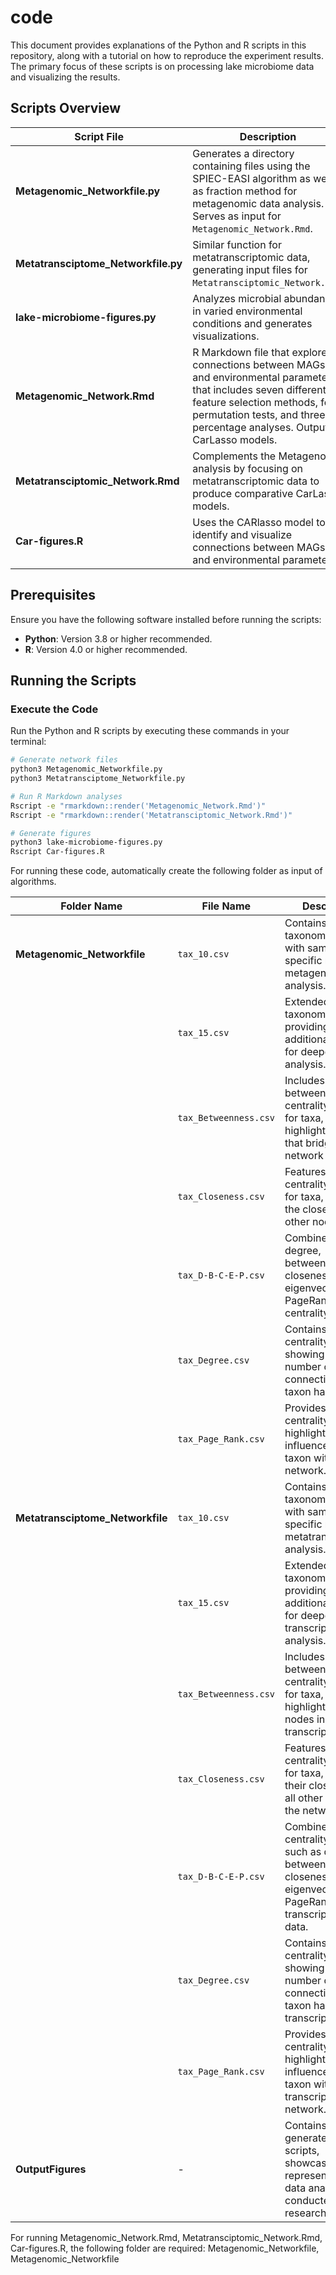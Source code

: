 # code

This document provides explanations of the Python and R scripts in this repository, along with a tutorial on how to reproduce the experiment results. The primary focus of these scripts is on processing lake microbiome data and visualizing the results.

## Scripts Overview

| Script File                          | Description                                                                                                           |
|--------------------------------------|-----------------------------------------------------------------------------------------------------------------------|
| **Metagenomic_Networkfile.py**       | Generates a directory containing files using the SPIEC-EASI algorithm as well as fraction method for metagenomic data analysis. Serves as input for `Metagenomic_Network.Rmd`. |
| **Metatransciptome_Networkfile.py**  | Similar function for metatranscriptomic data, generating input files for `Metatransciptomic_Network.Rmd`.             |
| **lake-microbiome-figures.py**       | Analyzes microbial abundance in varied environmental conditions and generates visualizations.                         |
| **Metagenomic_Network.Rmd**          | R Markdown file that explores connections between MAGs and environmental parameters that includes seven different feature selection methods, four permutation tests, and three percentage analyses. Outputs CarLasso models.         |
| **Metatransciptomic_Network.Rmd**    | Complements the Metagenomic analysis by focusing on metatranscriptomic data to produce comparative CarLasso models.  |
| **Car-figures.R**                    | Uses the CARlasso model to identify and visualize connections between MAGs and environmental parameters.               |


## Prerequisites

Ensure you have the following software installed before running the scripts:

- **Python**: Version 3.8 or higher recommended.
- **R**: Version 4.0 or higher recommended.

## Running the Scripts


### Execute the Code

Run the Python and R scripts by executing these commands in your terminal:

```bash
# Generate network files
python3 Metagenomic_Networkfile.py
python3 Metatransciptome_Networkfile.py

# Run R Markdown analyses
Rscript -e "rmarkdown::render('Metagenomic_Network.Rmd')"
Rscript -e "rmarkdown::render('Metatransciptomic_Network.Rmd')"

# Generate figures
python3 lake-microbiome-figures.py
Rscript Car-figures.R

```
For running these code, automatically create the following folder as input of algorithms.

| Folder Name                     | File Name                   | Description                                                                                      |
|---------------------------------|-----------------------------|--------------------------------------------------------------------------------------------------|
| **Metagenomic_Networkfile**     | `tax_10.csv`                | Contains basic taxonomic data with sample-specific metrics for metagenomic analysis.             |
|      | `tax_15.csv`                | Extended taxonomic data providing additional metrics for deeper analysis.                        |
|      | `tax_Betweenness.csv`       | Includes betweenness centrality metrics for taxa, highlighting nodes that bridge network clusters.|
|      | `tax_Closeness.csv`         | Features closeness centrality metrics for taxa, indicating the closeness to all other nodes.     |
|      | `tax_D-B-C-E-P.csv`         | Combined file with degree, betweenness, closeness, eigenvector, and PageRank centrality metrics. |
|     | `tax_Degree.csv`            | Contains degree centrality metrics, showing the number of direct connections each taxon has.     |
|      | `tax_Page_Rank.csv`         | Provides PageRank centrality scores, highlighting the influence of each taxon within the network.|
| **Metatransciptome_Networkfile**| `tax_10.csv`                | Contains basic taxonomic data with sample-specific metrics for metatranscriptomic analysis.      |
| | `tax_15.csv`                | Extended taxonomic data providing additional metrics for deeper transcriptomic analysis.         |
| | `tax_Betweenness.csv`       | Includes betweenness centrality metrics for taxa, highlighting crucial nodes in the transcript network. |
| | `tax_Closeness.csv`         | Features closeness centrality metrics for taxa, indicating their closeness to all other nodes in the network. |
|| `tax_D-B-C-E-P.csv`         | Combined file with centrality metrics such as degree, betweenness, closeness, eigenvector, and PageRank for transcriptomic data. |
|| `tax_Degree.csv`            | Contains degree centrality metrics, showing the number of direct connections each taxon has in the transcriptome. |
| | `tax_Page_Rank.csv`         | Provides PageRank centrality scores, highlighting the influence of each taxon within the transcriptomic network. |
| **OutputFigures**               | -                           | Contains all figures generated by the scripts, showcasing visual representations of data analyses conducted in the research paper. |




For running Metagenomic_Network.Rmd, Metatransciptomic_Network.Rmd, Car-figures.R, the following folder are required: Metagenomic_Networkfile, Metagenomic_Networkfile



